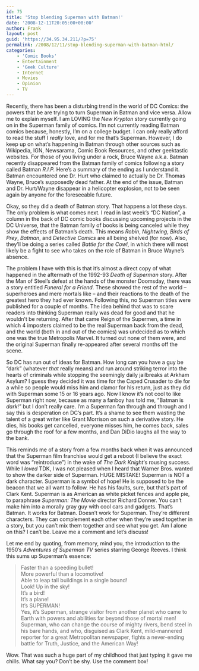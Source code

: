 ```yaml
---
id: 75
title: 'Stop blending Superman with Batman!'
date: '2008-12-11T20:05:00+00:00'
author: Frank
layout: post
guid: 'https://34.95.34.211/?p=75'
permalink: /2008/12/11/stop-blending-superman-with-batman-html/
categories:
    - 'Comic Books'
    - Entertainment
    - 'Geek Culture'
    - Internet
    - Movies
    - Opinion
    - TV
---
```


Recently, there has been a disturbing trend in the world of DC Comics: the powers that be are trying to turn Superman in Batman and vice versa. Allow me to explain myself. I am LOVING the *New Krypton* story currently going on in the Superman family of comics. I’m not currently reading Batman comics because, honestly, I’m on a college budget. I can only really afford to read the stuff I *really* love, and for me that’s Superman. However, I do keep up on what’s happening in Batman through other sources such as Wikipedia, IGN, Newsarama, Comic Book Resources, and other geektastic websites. For those of you living under a rock, Bruce Wayne a.k.a. Batman recently disappeared from the Batman family of comics following a story called Batman *R.I.P.* Here’s a summary of the ending as I understand it. Batman encountered one Dr. Hurt who claimed to actually be Dr. Thomas Wayne, Bruce’s supposedly dead father. At the end of the issue, Batman and Dr. Hurt/Wayne disappear in a helicopter explosion, not to be seen again by anyone for the foreseeable future.

Okay, so they did a death of Batman story. That happens a lot these days. The only problem is what comes next. I read in last week’s “DC Nation”, a column in the back of DC comic books discussing upcoming projects in the DC Universe, that the Batman family of books is being canceled while they show the effects of Batman’s death. This means *Robin*, *Nightwing*, *Birds of Prey*, *Batman*, and *Detective Comics* are all being shelved (for now). Also, they’ll be doing a series called *Battle for the Cowl*, in which there will most likely be a fight to see who takes on the role of Batman in Bruce Wayne’s absence.

The problem I have with this is that it’s almost a direct copy of what happened in the aftermath of the 1992-93 *Death of Superman* story. After the Man of Steel’s defeat at the hands of the monster Doomsday, there was a story entitled *Funeral for a Friend*. These showed the rest of the world – superheroes and mere mortals like – and their reactions to the death of the greatest hero they had ever known. Following this, no Superman titles were published for a couple of months. The idea behind that was to scare readers into thinking Superman really was dead for good and that he wouldn’t be returning. After that came Reign of the Supermen, a time in which 4 imposters claimed to be the real Superman back from the dead, and the world (both in and out of the comics) was undecided as to which one was the true Metropolis Marvel. It turned out none of them were, and the original Superman finally re-appeared after several months off the scene.

So DC has run out of ideas for Batman. How long can you have a guy be “dark” (whatever *that* really means) and run around striking terror into the hearts of criminals while stopping the seemingly daily jailbreaks at Arkham Asylum? I guess they decided it was time for the Caped Crusader to die for a while so people would miss him and clamor for his return, just as they did with Superman some 15 or 16 years ago. Now I know it’s not cool to like Superman right now, because as many a fanboy has told me, “Batman is *dark*!” but I don’t really care. I’m a Superman fan through and through and I say this is desperation on DC’s part. It’s a shame to see them wasting the talent of a great writer like Grant Morrison on such a derivative story. He dies, his books get cancelled, everyone misses him, he comes back, sales go through the roof for a few months, and Dan DiDio laughs all the way to the bank.

This reminds me of a story from a few months back when it was announced that the Superman film franchise would get a reboot (I believe the exact word was “reintroduce”) in the wake of *The Dark Knight*‘s rousing success. While I *loved* TDK, I was not pleased when I heard that Warner Bros. wanted to show the darker side of Superman. HUGE MISTAKE! Superman is NOT a dark character. Superman is a symbol of hope! He is supposed to be the beacon that we all want to follow. He has his faults, sure, but that’s part of Clark Kent. Superman is as American as white picket fences and apple pie, to paraphrase *Superman: The Movie* director Richard Donner. You can’t make him into a morally gray guy with cool cars and gadgets. That’s Batman. It works for Batman. Doesn’t work for Superman. They’re different characters. They can complement each other when they’re used together in a story, but you can’t mix them together and see what you get. Am I alone on this? I can’t be. Leave me a comment and let’s discuss!

Let me end by quoting, from memory, mind you, the introduction to the 1950’s *Adventures of Superman TV* series starring George Reeves. I think this sums up Superman’s essence:

> 	Faster than a speeding bullet!  
>	More powerful than a locomotive!  
>	Able to leap tall buildings in a single bound!  
> 	Look! Up in the sky!  
> 	It’s a bird!  
>	 It’s a plane!  
> 	It’s SUPERMAN!  
> 	Yes, it’s Superman, strange visitor from 
>	another planet who came to Earth with powers 
>	and abilities far beyond those of mortal men!  
>	Superman, who can change the course of mighty rivers,
>	bend steel in his bare hands, and who, 
>	disguised as Clark Kent, mild-mannered reporter 
>	for a great Metropolitan newspaper, fights a 
>	never-ending battle for Truth, Justice, 
>	and the American Way!

Wow. That was such a huge part of my childhood that just typing it gave me chills. What say you? Don’t be shy. Use the comment box!